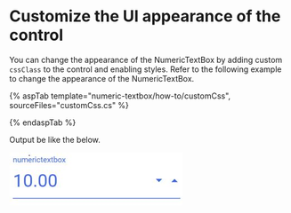 # Customize the UI appearance of the control

You can change the appearance of the NumericTextBox by adding custom `cssClass` to the control and enabling styles. Refer to the following example to change the appearance of the NumericTextBox.

{% aspTab template="numeric-textbox/how-to/customCss", sourceFiles="customCss.cs" %}

{% endaspTab %}

Output be like the below.

![NumericTextBox Sample](../images/appearance.png)